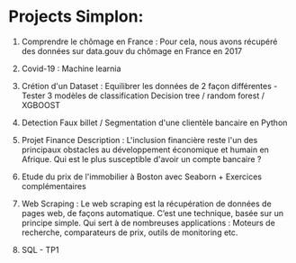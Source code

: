 # Projects Simplon: 

1. Comprendre le chômage en France :
 Pour cela, nous avons récupéré des données sur data.gouv du chômage en France en 2017

2. Covid-19 :
 Machine learnia

3. Crétion d'un Dataset :
 Equilibrer les données de 2 façon différentes -
 Tester 3 modèles de classification
 Decision tree / random forest / XGBOOST

4. Detection Faux billet / Segmentation d'une clientèle bancaire en Python

5. Projet Finance Description : 
  L'inclusion financière reste l'un des principaux obstacles au développement économique et humain en Afrique.
  Qui est le plus susceptible d'avoir un compte bancaire ?

6. Etude du prix de l'immobilier à Boston avec Seaborn + Exercices complémentaires 

7. Web Scraping :
  Le web scraping est la récupération de données de pages web, de façons automatique. C’est une technique, basée sur un principe simple. Qui sert à de nombreuses applications : Moteurs de recherche, comparateurs de prix, outils de monitoring etc.

8. SQL - TP1

